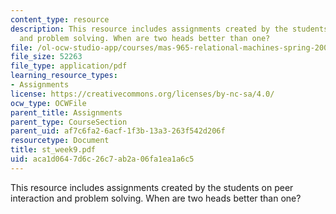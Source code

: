 ```yaml
---
content_type: resource
description: This resource includes assignments created by the students on peer interaction
  and problem solving. When are two heads better than one?
file: /ol-ocw-studio-app/courses/mas-965-relational-machines-spring-2005/aca1d0647d6c26c7ab2a06fa1ea1a6c5_st_week9.pdf
file_size: 52263
file_type: application/pdf
learning_resource_types:
- Assignments
license: https://creativecommons.org/licenses/by-nc-sa/4.0/
ocw_type: OCWFile
parent_title: Assignments
parent_type: CourseSection
parent_uid: af7c6fa2-6acf-1f3b-13a3-263f542d206f
resourcetype: Document
title: st_week9.pdf
uid: aca1d064-7d6c-26c7-ab2a-06fa1ea1a6c5
---
```

This resource includes assignments created by the students on peer interaction and problem solving. When are two heads better than one?